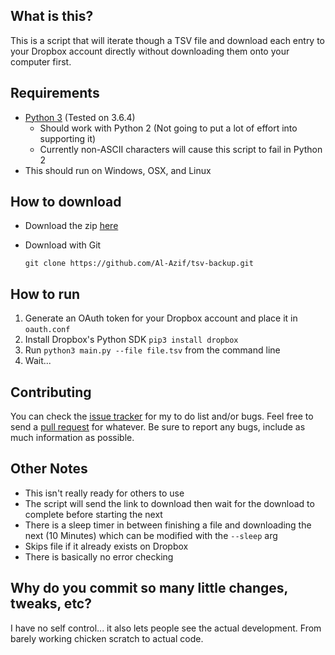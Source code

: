 ## What is this?
This is a script that will iterate though a TSV file and download each entry to your Dropbox account directly without downloading them onto your computer first.

## Requirements
- [Python 3](https://www.python.org/downloads/) (Tested on 3.6.4)
    - Should work with Python 2 (Not going to put a lot of effort into supporting it)
    - Currently non-ASCII characters will cause this script to fail in Python 2
- This should run on Windows, OSX, and Linux

## How to download
- Download the zip [here](https://github.com/Al-Azif/tsv-backup/archive/master.zip)
- Download with Git

    `git clone https://github.com/Al-Azif/tsv-backup.git`

## How to run
1. Generate an OAuth token for your Dropbox account and place it in `oauth.conf`
2. Install Dropbox's Python SDK `pip3 install dropbox`
3. Run `python3 main.py --file file.tsv` from the command line
4. Wait...

## Contributing
You can check the [issue tracker](https://github.com/Al-Azif/tsv-backup/issues) for my to do list and/or bugs. Feel free to send a [pull request](https://github.com/Al-Azif/ps4-exploit-host/pulls) for whatever.
Be sure to report any bugs, include as much information as possible.

## Other Notes
- This isn't really ready for others to use
- The script will send the link to download then wait for the download to complete before starting the next
- There is a sleep timer in between finishing a file and downloading the next (10 Minutes) which can be modified with the `--sleep` arg
- Skips file if it already exists on Dropbox
- There is basically no error checking

## Why do you commit so many little changes, tweaks, etc?
I have no self control... it also lets people see the actual development. From barely working chicken scratch to actual code.
